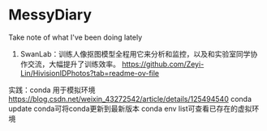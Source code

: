 # MessyDiary
Take note of what I've been doing lately


1. SwanLab：训练人像抠图模型全程用它来分析和监控，以及和实验室同学协作交流，大幅提升了训练效率。
  https://github.com/Zeyi-Lin/HivisionIDPhotos?tab=readme-ov-file

实践：conda 用于模拟环境 https://blog.csdn.net/weixin_43272542/article/details/125494540
conda update conda可将conda更新到最新版本
conda env list可查看已存在的虚拟环境

